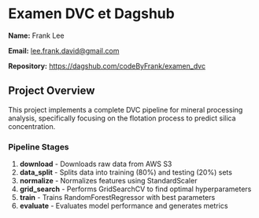 # Examen DVC et Dagshub

**Name:** Frank Lee

**Email:** lee.frank.david@gmail.com

**Repository:** https://dagshub.com/codeByFrank/examen_dvc

## Project Overview

This project implements a complete DVC pipeline for mineral processing analysis, specifically focusing on the flotation process to predict silica concentration.

### Pipeline Stages

1. **download** - Downloads raw data from AWS S3
2. **data_split** - Splits data into training (80%) and testing (20%) sets
3. **normalize** - Normalizes features using StandardScaler
4. **grid_search** - Performs GridSearchCV to find optimal hyperparameters
5. **train** - Trains RandomForestRegressor with best parameters
6. **evaluate** - Evaluates model performance and generates metrics
